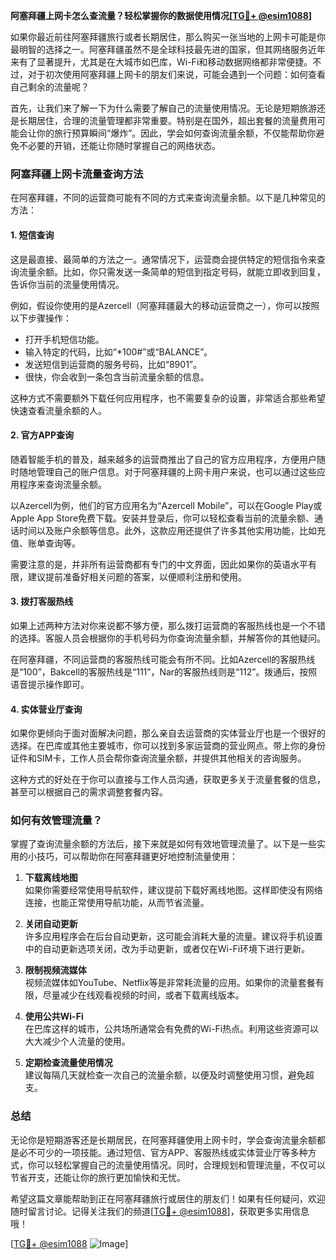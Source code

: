 **阿塞拜疆上网卡怎么查流量？轻松掌握你的数据使用情况[[TG💪+ @esim1088](https://t.me/s/esim1088)]**

如果你最近前往阿塞拜疆旅行或者长期居住，那么购买一张当地的上网卡可能是你最明智的选择之一。阿塞拜疆虽然不是全球科技最先进的国家，但其网络服务近年来有了显著提升，尤其是在大城市如巴库，Wi-Fi和移动数据网络都非常便捷。不过，对于初次使用阿塞拜疆上网卡的朋友们来说，可能会遇到一个问题：如何查看自己剩余的流量呢？

首先，让我们来了解一下为什么需要了解自己的流量使用情况。无论是短期旅游还是长期居住，合理的流量管理都非常重要。特别是在国外，超出套餐的流量费用可能会让你的旅行预算瞬间“爆炸”。因此，学会如何查询流量余额，不仅能帮助你避免不必要的开销，还能让你随时掌握自己的网络状态。

### 阿塞拜疆上网卡流量查询方法

在阿塞拜疆，不同的运营商可能有不同的方式来查询流量余额。以下是几种常见的方法：

#### 1. 短信查询

这是最直接、最简单的方法之一。通常情况下，运营商会提供特定的短信指令来查询流量余额。比如，你只需发送一条简单的短信到指定号码，就能立即收到回复，告诉你当前的流量使用情况。

例如，假设你使用的是Azercell（阿塞拜疆最大的移动运营商之一），你可以按照以下步骤操作：
- 打开手机短信功能。
- 输入特定的代码，比如“*100#”或“BALANCE”。
- 发送短信到运营商的服务号码，比如“8901”。
- 很快，你会收到一条包含当前流量余额的信息。

这种方式不需要额外下载任何应用程序，也不需要复杂的设置，非常适合那些希望快速查看流量余额的人。

#### 2. 官方APP查询

随着智能手机的普及，越来越多的运营商推出了自己的官方应用程序，方便用户随时随地管理自己的账户信息。对于阿塞拜疆的上网卡用户来说，也可以通过这些应用程序来查询流量余额。

以Azercell为例，他们的官方应用名为“Azercell Mobile”，可以在Google Play或Apple App Store免费下载。安装并登录后，你可以轻松查看当前的流量余额、通话时间以及账户余额等信息。此外，这款应用还提供了许多其他实用功能，比如充值、账单查询等。

需要注意的是，并非所有运营商都有专门的中文界面，因此如果你的英语水平有限，建议提前准备好相关问题的答案，以便顺利注册和使用。

#### 3. 拨打客服热线

如果上述两种方法对你来说都不够方便，那么拨打运营商的客服热线也是一个不错的选择。客服人员会根据你的手机号码为你查询流量余额，并解答你的其他疑问。

在阿塞拜疆，不同运营商的客服热线可能会有所不同。比如Azercell的客服热线是“100”，Bakcell的客服热线是“111”，Nar的客服热线则是“112”。拨通后，按照语音提示操作即可。

#### 4. 实体营业厅查询

如果你更倾向于面对面解决问题，那么亲自去运营商的实体营业厅也是一个很好的选择。在巴库或其他主要城市，你可以找到多家运营商的营业网点。带上你的身份证件和SIM卡，工作人员会帮你查询流量余额，并提供其他相关的咨询服务。

这种方式的好处在于你可以直接与工作人员沟通，获取更多关于流量套餐的信息，甚至可以根据自己的需求调整套餐内容。

### 如何有效管理流量？

掌握了查询流量余额的方法后，接下来就是如何有效地管理流量了。以下是一些实用的小技巧，可以帮助你在阿塞拜疆更好地控制流量使用：

1. **下载离线地图**  
   如果你需要经常使用导航软件，建议提前下载好离线地图。这样即使没有网络连接，也能正常使用导航功能，从而节省流量。

2. **关闭自动更新**  
   许多应用程序会在后台自动更新，这可能会消耗大量的流量。建议将手机设置中的自动更新选项关闭，改为手动更新，或者仅在Wi-Fi环境下进行更新。

3. **限制视频流媒体**  
   视频流媒体如YouTube、Netflix等是非常耗流量的应用。如果你的流量套餐有限，尽量减少在线观看视频的时间，或者下载离线版本。

4. **使用公共Wi-Fi**  
   在巴库这样的城市，公共场所通常会有免费的Wi-Fi热点。利用这些资源可以大大减少个人流量的使用。

5. **定期检查流量使用情况**  
   建议每隔几天就检查一次自己的流量余额，以便及时调整使用习惯，避免超支。

### 总结

无论你是短期游客还是长期居民，在阿塞拜疆使用上网卡时，学会查询流量余额都是必不可少的一项技能。通过短信、官方APP、客服热线或实体营业厅等多种方式，你可以轻松掌握自己的流量使用情况。同时，合理规划和管理流量，不仅可以节省开支，还能让你的旅行更加愉快和无忧。

希望这篇文章能帮助到正在阿塞拜疆旅行或居住的朋友们！如果有任何疑问，欢迎随时留言讨论。记得关注我们的频道[[TG💪+ @esim1088](https://t.me/s/esim1088)]，获取更多实用信息哦！

[[TG💪+ @esim1088](https://t.me/s/esim1088) ![Image](https://i.postimg.cc/4NQfJmqS/Snipaste-2025-05-13-00-14-12.png)]